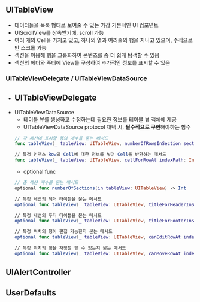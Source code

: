 ## UITableView
- 데이터들을 목록 형태로 보여줄 수 있는 가장 기본적인 UI 컴포넌트
- UIScrollView를 상속받기에, scroll 가능 
- 여러 개의 Cell을 가지고 있고, 하나의 열과 여러줄의 행을 지니고 있으며, 수직으로만 스크롤 가능
- 섹션을 이용해 행을 그룹화하여 콘텐츠를 좀 더 쉽게 탐색할 수 있음
- 섹션의 헤더와 푸터에 View를 구성하여 추가적인 정보를 표시할 수 있음

### UITableViewDelegate / UITableViewDataSource
- UITableViewDelegate
  - 
- UITableViewDataSource
  - 테이블 뷰를 생성하고 수정하는데 필요한 정보를 테이블 뷰 객체에 제공
  - UITableViewDataSource protocol 채택 시, **필수적으로 구현**해야하는 함수
  ```swift
  // 각 세션에 표시할 행의 개수를 묻는 메서드
  func tableView(_ tableView: UITableView, numberOfRowsInSection section: Int) -> Int
  
  // 특정 인덱스 Row의 Cell에 대한 정보를 넣어 Cell을 반환하는 메서드
  func tableView(_ tableView: UITableView, cellForRowAt indexPath: IndexPath) -> UITableViewCell
  ```
  - optional func
  ```swift
  // 총 섹션 개수를 묻는 메서드
  optional func numberOfSections(in tableView: UITableView) -> Int
  
  // 특정 세션의 헤더 타이틀을 묻는 메서드
  optional func tableView(_ tableView: UITableView, titleForHeaderInSection section: Int) -> String?
  
  // 특정 세션의 푸터 타이틀을 묻는 메서드
  optional func tableView(_ tableView: UITableView, titleForFooterInSection section: Int) -> String?
  
  // 특정 위치의 행이 편집 가능한지 묻는 메서드
  optional func tableView(_ tableView: UITableView, canEditRowAt indexPath: IndexPath) -> Bool
  
  // 특정 위치의 행을 재정렬 할 수 있는지 묻는 메서드
  optional func tableView(_ tableView: UITableView, canMoveRowAt indexPath: IndexPath) -> Bool
   ```

## UIAlertController

## UserDefaults
